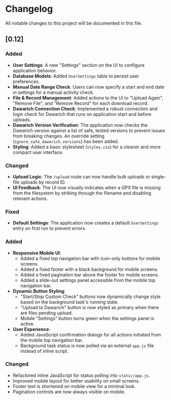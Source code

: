 # Changelog

All notable changes to this project will be documented in this file.


## [0.12]

### Added
- **User Settings**: A new "Settings" section on the UI to configure application behavior.
- **Database Models**: Added `UserSettings` table to persist user preferences.
- **Manual Date Range Check**: Users can now specify a start and end date in settings for a manual activity check.
- **File & Record Management**: Added actions to the UI to "Upload Again", "Remove File", and "Remove Record" for each download record.
- **Dawarich Connection Check**: Implemented a robust connection and login check for Dawarich that runs on application start and before uploads.
- **Dawarich Version Verification**: The application now checks the Dawarich version against a list of safe, tested versions to prevent issues from breaking changes. An override setting (`ignore_safe_dawarich_versions`) has been added.
- **Styling**: Added a basic stylesheet (`styles.css`) for a cleaner and more compact user interface.

### Changed
- **Upload Logic**: The `/upload` route can now handle bulk uploads or single-file uploads by record ID.
- **UI Feedback**: The UI now visually indicates when a GPX file is missing from the filesystem by striking through the filename and disabling relevant actions.

### Fixed
- **Default Settings**: The application now creates a default `UserSettings` entry on first run to prevent errors.

### Added
- **Responsive Mobile UI**:
    - Added a fixed top navigation bar with icon-only buttons for mobile screens.
    - Added a fixed footer with a black background for mobile screens.
    - Added a fixed pagination bar above the footer for mobile screens.
    - Added a slide-out settings panel accessible from the mobile top navigation bar.
- **Dynamic Button Styling**:
    - "Start/Stop Custom Check" buttons now dynamically change style based on the background task's running state.
    - "Upload to Dawarich" button is now styled as primary when there are files pending upload.
    - Mobile "Settings" button turns green when the settings panel is active.
- **User Experience**:
    - Added JavaScript confirmation dialogs for all actions initiated from the mobile top navigation bar.
    - Background task status is now polled via an external `app.js` file instead of inline script.

### Changed
- Refactored inline JavaScript for status polling into `static/app.js`.
- Improved mobile layout for better usability on small screens.
- Footer text is shortened on mobile view for a minimal look.
- Pagination controls are now always visible on mobile.